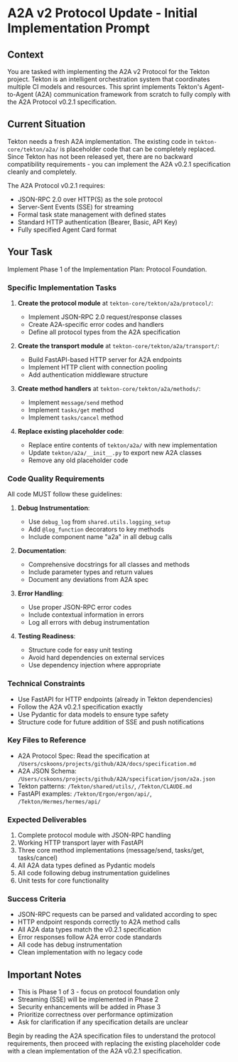 # A2A v2 Protocol Update - Initial Implementation Prompt

## Context

You are tasked with implementing the A2A v2 Protocol for the Tekton project. Tekton is an intelligent orchestration system that coordinates multiple CI models and resources. This sprint implements Tekton's Agent-to-Agent (A2A) communication framework from scratch to fully comply with the A2A Protocol v0.2.1 specification.

## Current Situation

Tekton needs a fresh A2A implementation. The existing code in `tekton-core/tekton/a2a/` is placeholder code that can be completely replaced. Since Tekton has not been released yet, there are no backward compatibility requirements - you can implement the A2A v0.2.1 specification cleanly and completely.

The A2A Protocol v0.2.1 requires:
- JSON-RPC 2.0 over HTTP(S) as the sole protocol
- Server-Sent Events (SSE) for streaming
- Formal task state management with defined states
- Standard HTTP authentication (Bearer, Basic, API Key)
- Fully specified Agent Card format

## Your Task

Implement Phase 1 of the Implementation Plan: Protocol Foundation.

### Specific Implementation Tasks

1. **Create the protocol module** at `tekton-core/tekton/a2a/protocol/`:
   - Implement JSON-RPC 2.0 request/response classes
   - Create A2A-specific error codes and handlers
   - Define all protocol types from the A2A specification

2. **Create the transport module** at `tekton-core/tekton/a2a/transport/`:
   - Build FastAPI-based HTTP server for A2A endpoints
   - Implement HTTP client with connection pooling
   - Add authentication middleware structure

3. **Create method handlers** at `tekton-core/tekton/a2a/methods/`:
   - Implement `message/send` method
   - Implement `tasks/get` method
   - Implement `tasks/cancel` method

4. **Replace existing placeholder code**:
   - Replace entire contents of `tekton/a2a/` with new implementation
   - Update `tekton/a2a/__init__.py` to export new A2A classes
   - Remove any old placeholder code

### Code Quality Requirements

All code MUST follow these guidelines:

1. **Debug Instrumentation**:
   - Use `debug_log` from `shared.utils.logging_setup`
   - Add `@log_function` decorators to key methods
   - Include component name "a2a" in all debug calls

2. **Documentation**:
   - Comprehensive docstrings for all classes and methods
   - Include parameter types and return values
   - Document any deviations from A2A spec

3. **Error Handling**:
   - Use proper JSON-RPC error codes
   - Include contextual information in errors
   - Log all errors with debug instrumentation

4. **Testing Readiness**:
   - Structure code for easy unit testing
   - Avoid hard dependencies on external services
   - Use dependency injection where appropriate

### Technical Constraints

- Use FastAPI for HTTP endpoints (already in Tekton dependencies)
- Follow the A2A v0.2.1 specification exactly
- Use Pydantic for data models to ensure type safety
- Structure code for future addition of SSE and push notifications

### Key Files to Reference

- A2A Protocol Spec: Read the specification at `/Users/cskoons/projects/github/A2A/docs/specification.md`
- A2A JSON Schema: `/Users/cskoons/projects/github/A2A/specification/json/a2a.json`
- Tekton patterns: `/Tekton/shared/utils/`, `/Tekton/CLAUDE.md`
- FastAPI examples: `/Tekton/Ergon/ergon/api/`, `/Tekton/Hermes/hermes/api/`

### Expected Deliverables

1. Complete protocol module with JSON-RPC handling
2. Working HTTP transport layer with FastAPI
3. Three core method implementations (message/send, tasks/get, tasks/cancel)
4. All A2A data types defined as Pydantic models
5. All code following debug instrumentation guidelines
6. Unit tests for core functionality

### Success Criteria

- JSON-RPC requests can be parsed and validated according to spec
- HTTP endpoint responds correctly to A2A method calls
- All A2A data types match the v0.2.1 specification
- Error responses follow A2A error code standards
- All code has debug instrumentation
- Clean implementation with no legacy code

## Important Notes

- This is Phase 1 of 3 - focus on protocol foundation only
- Streaming (SSE) will be implemented in Phase 2
- Security enhancements will be added in Phase 3
- Prioritize correctness over performance optimization
- Ask for clarification if any specification details are unclear

Begin by reading the A2A specification files to understand the protocol requirements, then proceed with replacing the existing placeholder code with a clean implementation of the A2A v0.2.1 specification.